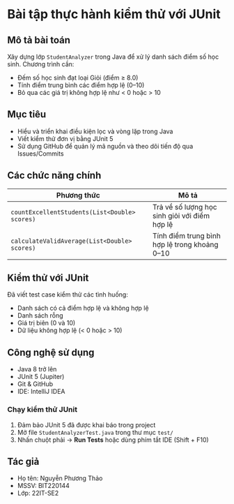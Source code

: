 # Bài tập thực hành kiểm thử với JUnit

## Mô tả bài toán
Xây dựng lớp `StudentAnalyzer` trong Java để xử lý danh sách điểm số học sinh. Chương trình cần:
- Đếm số học sinh đạt loại Giỏi (điểm ≥ 8.0)
- Tính điểm trung bình các điểm hợp lệ (0–10)
- Bỏ qua các giá trị không hợp lệ như < 0 hoặc > 10

## Mục tiêu
- Hiểu và triển khai điều kiện lọc và vòng lặp trong Java
- Viết kiểm thử đơn vị bằng JUnit 5
- Sử dụng GitHub để quản lý mã nguồn và theo dõi tiến độ qua Issues/Commits

## Các chức năng chính
| Phương thức | Mô tả |
|------------|-------|
| `countExcellentStudents(List<Double> scores)` | Trả về số lượng học sinh giỏi với điểm hợp lệ |
| `calculateValidAverage(List<Double> scores)` | Tính điểm trung bình hợp lệ trong khoảng 0–10 |

## Kiểm thử với JUnit
Đã viết test case kiểm thử các tình huống:
- Danh sách có cả điểm hợp lệ và không hợp lệ
- Danh sách rỗng
- Giá trị biên (0 và 10)
- Dữ liệu không hợp lệ (< 0 hoặc > 10)

## Công nghệ sử dụng
- Java 8 trở lên
- JUnit 5 (Jupiter)
- Git & GitHub
- IDE: IntelliJ IDEA 


### Chạy kiểm thử JUnit
1. Đảm bảo JUnit 5 đã được khai báo trong project 
2. Mở file `StudentAnalyzerTest.java` trong thư mục `test/`
3. Nhấn chuột phải → **Run Tests** hoặc dùng phím tắt IDE (Shift + F10)

## Tác giả
- Họ tên: Nguyễn Phương Thảo
- MSSV: BIT220144
- Lớp: 22IT-SE2